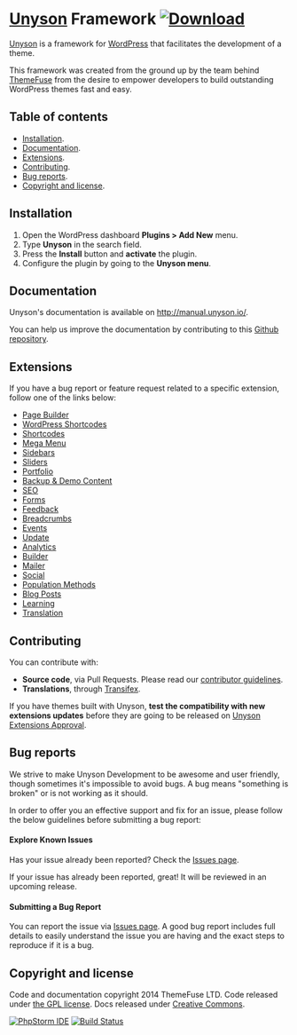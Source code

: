 # [Unyson](https://wordpress.org/plugins/unyson/) Framework [ ![Download](https://rawgit.com/ThemeFuse/Unyson/master/.github/img/download-stable-version.svg) ](https://github.com/ThemeFuse/Unyson/releases/latest)

[Unyson](http://unyson.io/) is a framework for [WordPress](http://wordpress.org/) that facilitates the development of a theme.

This framework was created from the ground up by the team behind [ThemeFuse](http://themefuse.com/) from the desire to empower developers to build outstanding WordPress themes fast and easy.

## Table of contents

* [Installation](#installation).
* [Documentation](#documentation).
* [Extensions](#extensions).
* [Contributing](#contributing).
* [Bug reports](#bug-reports).
* [Copyright and license](#copyright-and-license).

## Installation

1. Open the WordPress dashboard **Plugins > Add New** menu.
2. Type **Unyson** in the search field.
3. Press the **Install** button and **activate** the plugin.
4. Configure the plugin by going to the **Unyson menu**.

## Documentation

Unyson's documentation is available on http://manual.unyson.io/.

You can help us improve the documentation by contributing to this [Github repository](https://github.com/ThemeFuse/Unyson-Documentation).

## Extensions

If you have a bug report or feature request related to a specific extension, follow one of the links below:

* [Page Builder](https://github.com/ThemeFuse/Unyson-PageBuilder-Extension)
* [WordPress Shortcodes](https://github.com/ThemeFuse/Unyson-WP-Shortcodes-Extension)
* [Shortcodes](https://github.com/ThemeFuse/Unyson-Shortcodes-Extension)
* [Mega Menu](https://github.com/ThemeFuse/Unyson-MegaMenu-Extension)
* [Sidebars](https://github.com/ThemeFuse/Unyson-Sidebars-Extension)
* [Sliders](https://github.com/ThemeFuse/Unyson-Sliders-Extension)
* [Portfolio](https://github.com/ThemeFuse/Unyson-Portfolio-Extension)
* [Backup & Demo Content](https://github.com/ThemeFuse/Unyson-Backups-Extension)
* [SEO](https://github.com/ThemeFuse/Unyson-SEO-Extension)
* [Forms](https://github.com/ThemeFuse/Unyson-Forms-Extension)
* [Feedback](https://github.com/ThemeFuse/Unyson-Feedback-Extension)
* [Breadcrumbs](https://github.com/ThemeFuse/Unyson-Breadcrumbs-Extension)
* [Events](https://github.com/ThemeFuse/Unyson-Events-Extension)
* [Update](https://github.com/ThemeFuse/Unyson-Update-Extension)
* [Analytics](https://github.com/ThemeFuse/Unyson-Analytics-Extension)
* [Builder](https://github.com/ThemeFuse/Unyson-Builder-Extension)
* [Mailer](https://github.com/ThemeFuse/Unyson-Mailer-Extension)
* [Social](https://github.com/ThemeFuse/Unyson-Social-Extension)
* [Population Methods](https://github.com/ThemeFuse/Unyson-PopulationMethods-Extension)
* [Blog Posts](https://github.com/ThemeFuse/Unyson-Blog-Extension)
* [Learning](https://github.com/ThemeFuse/Unyson-Learning-Extension)
* [Translation](https://github.com/ThemeFuse/Unyson-Translation-Extension)

## Contributing

You can contribute with:

* **Source code**, via Pull Requests. Please read our [contributor guidelines](https://github.com/ThemeFuse/Unyson/blob/master/CONTRIBUTING.md).
* **Translations**, through [Transifex](https://www.transifex.com/projects/p/unyson/).

If you have themes built with Unyson, **test the compatibility with new extensions updates** before they are going to be released on [Unyson Extensions Approval](https://github.com/ThemeFuse/Unyson-Extensions-Approval).

## Bug reports

We strive to make Unyson Development  to be awesome and user friendly, though sometimes it's impossible to avoid bugs.
A bug means "something is broken" or is not working as it should.

In order to offer you an effective support and fix for an issue, please follow the below guidelines before submitting a bug report:

#### Explore Known Issues

Has your issue already been reported? Check the [Issues page](https://github.com/ThemeFuse/Unyson/issues).

If your issue has already been reported, great! It will be reviewed in an upcoming release.

#### Submitting a Bug Report

You can report the issue via [Issues page](https://github.com/ThemeFuse/Unyson/issues).
A good bug report includes full details to easily understand the issue you are having and the exact steps to reproduce if it is a bug.

## Copyright and license

Code and documentation copyright 2014 ThemeFuse LTD. Code released under [the GPL license](https://github.com/ThemeFuse/Unyson/blob/master/framework/LICENSE). Docs released under [Creative Commons](https://github.com/ThemeFuse/Unyson-Documentation/blob/master/LICENSE).

[![PhpStorm IDE](https://rawgit.com/ThemeFuse/Unyson/master/.github/img/phpstorm.png)](https://www.jetbrains.com/phpstorm/)
[![Build Status](https://travis-ci.org/ThemeFuse/Unyson.svg?branch=master)](https://travis-ci.org/ThemeFuse/Unyson)
